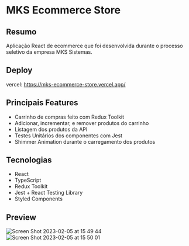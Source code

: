 # MKS Ecommerce Store

## Resumo

Aplicação React de ecommerce que foi desenvolvida durante o processo seletivo da empresa MKS Sistemas.

## Deploy

vercel: https://mks-ecommerce-store.vercel.app/

## Principais Features

- Carrinho de compras feito com Redux Toolkit
- Adicionar, incrementar, e remover produtos do carrinho
- Listagem dos produtos da API
- Testes Unitários dos componentes com Jest
- Shimmer Animation durante o carregamento dos produtos

## Tecnologias

- React
- TypeScript
- Redux Toolkit
- Jest + React Testing Library
- Styled Components

## Preview

![Screen Shot 2023-02-05 at 15 49 44](https://user-images.githubusercontent.com/90735982/216839098-e2193ffa-2227-46bc-83ed-af8581298591.png)
![Screen Shot 2023-02-05 at 15 50 01](https://user-images.githubusercontent.com/90735982/216839101-b0915972-dfd8-4489-b9a8-c0a42f822f54.png)
